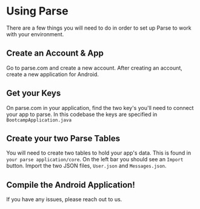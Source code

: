 # Using Parse
There are a few things you will need to do in order to set up Parse to work with your environment.

## Create an Account & App
Go to parse.com and create a new account. After creating an account, create a new application for Android.

## Get your Keys
On parse.com in your application, find the two key's you'll need to connect your app to parse. In this codebase the keys are specified in `BootcampApplication.java`

## Create your two Parse Tables
You will need to create two tables to hold your app's data. This is found in `your parse application/core`. On the left bar you should see an `Import` button. Import the two JSON files, `User.json` and `Messages.json`.

## Compile the Android Application!
If you have any issues, please reach out to us.
